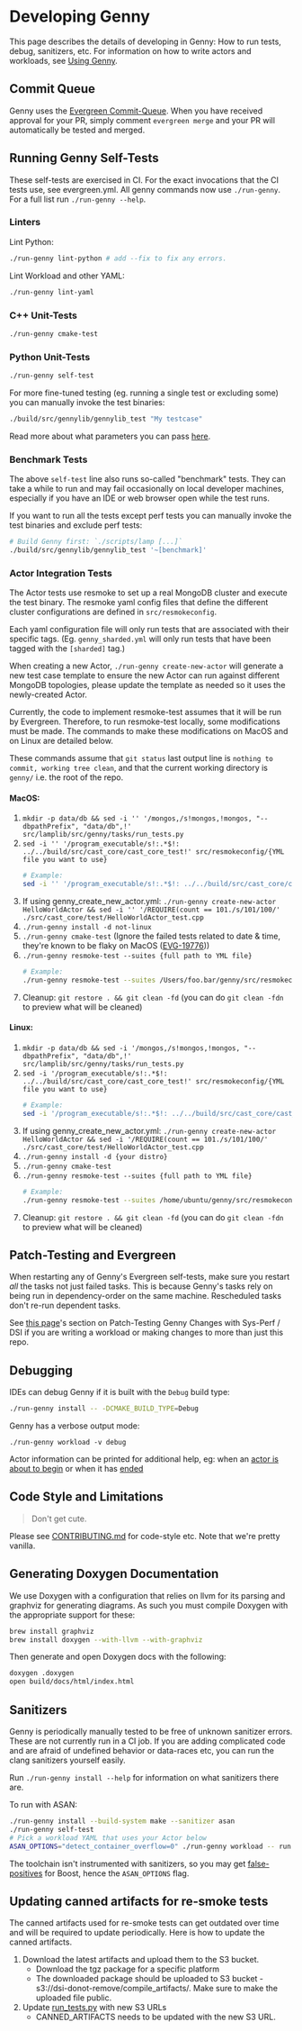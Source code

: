 # Developing Genny

This page describes the details of developing in Genny: How to run tests, debug, sanitizers, etc.
For information on how to write actors and workloads, see [Using Genny](./using.md).

## Commit Queue

Genny uses the [Evergreen Commit-Queue][cq]. When you have received approval
for your PR, simply comment `evergreen merge` and your PR will automatically
be tested and merged.

[cq]: https://github.com/evergreen-ci/evergreen/wiki/Commit-Queue


## Running Genny Self-Tests

These self-tests are exercised in CI. For the exact invocations that the CI tests use, see evergreen.yml.
All genny commands now use `./run-genny`. For a full list run `./run-genny --help`.

### Linters


Lint Python:

```sh
./run-genny lint-python # add --fix to fix any errors.
```

Lint Workload and other YAML:

```sh
./run-genny lint-yaml
```

### C++ Unit-Tests

```sh
./run-genny cmake-test
```

### Python Unit-Tests
```sh
./run-genny self-test
```

For more fine-tuned testing (eg. running a single test or excluding some) you
can manually invoke the test binaries:

```sh
./build/src/gennylib/gennylib_test "My testcase"
```

Read more about what parameters you can pass [here][catch2].

[catch2]: https://github.com/catchorg/Catch2/blob/v2.5.0/docs/command-line.md#specifying-which-tests-to-run


### Benchmark Tests

The above `self-test` line also runs so-called "benchmark" tests. They
can take a while to run and may fail occasionally on local developer
machines, especially if you have an IDE or web browser open while the
test runs.

If you want to run all the tests except perf tests you can manually
invoke the test binaries and exclude perf tests:

```sh
# Build Genny first: `./scripts/lamp [...]`
./build/src/gennylib/gennylib_test '~[benchmark]'
```


### Actor Integration Tests

The Actor tests use resmoke to set up a real MongoDB cluster and execute
the test binary. The resmoke yaml config files that define the different
cluster configurations are defined in `src/resmokeconfig`.

Each yaml configuration file will only run tests that are associated
with their specific tags. (Eg. `genny_sharded.yml` will only run
tests that have been tagged with the `[sharded]` tag.)

When creating a new Actor, `./run-genny create-new-actor` will generate a new test case
template to ensure the new Actor can run against different MongoDB topologies,
please update the template as needed so it uses the newly-created Actor.

Currently, the code to implement resmoke-test assumes that it will be run by
Evergreen. Therefore, to run resmoke-test locally, some modifications must be made.
The commands to make these modifications on MacOS and on Linux are detailed below.

These commands assume that `git status` last output line is
`nothing to commit, working tree clean`, and that the current working directory is
`genny/` i.e. the root of the repo.

#### MacOS:
1. `mkdir -p data/db && sed -i '' '/mongos,/s!mongos,!mongos, "--dbpathPrefix", "data/db",!' src/lamplib/src/genny/tasks/run_tests.py`
2. `sed -i '' '/program_executable/s!:.*$!: ../../build/src/cast_core/cast_core_test!' src/resmokeconfig/{YML file you want to use}`
   ```sh
   # Example:
   sed -i '' '/program_executable/s!:.*$!: ../../build/src/cast_core/cast_core_test!' src/resmokeconfig/genny_sharded.yml
   ```
3. If using genny_create_new_actor.yml: `./run-genny create-new-actor HelloWorldActor && sed -i '' '/REQUIRE(count == 101./s/101/100/' ./src/cast_core/test/HelloWorldActor_test.cpp`
4. `./run-genny install -d not-linux`
5. `./run-genny cmake-test` (Ignore the failed tests related to date & time, they're known to be flaky on MacOS ([EVG-19776](https://jira.mongodb.org/browse/EVG-19776)))
6. `./run-genny resmoke-test --suites {full path to YML file}`
   ```sh
   # Example:
   ./run-genny resmoke-test --suites /Users/foo.bar/genny/src/resmokeconfig/genny_sharded.yml
   ```
7. Cleanup: `git restore . && git clean -fd` (you can do `git clean -fdn` to preview what will be cleaned)

#### Linux:
1. `mkdir -p data/db && sed -i '/mongos,/s!mongos,!mongos, "--dbpathPrefix", "data/db",!' src/lamplib/src/genny/tasks/run_tests.py`
2. `sed -i '/program_executable/s!:.*$!: ../../build/src/cast_core/cast_core_test!' src/resmokeconfig/{YML file you want to use}`
   ```sh
   # Example:
   sed -i '/program_executable/s!:.*$!: ../../build/src/cast_core/cast_core_test!' src/resmokeconfig/genny_sharded.yml
   ```
3. If using genny_create_new_actor.yml: `./run-genny create-new-actor HelloWorldActor && sed -i '/REQUIRE(count == 101./s/101/100/' ./src/cast_core/test/HelloWorldActor_test.cpp `
4. `./run-genny install -d {your distro}`
5. `./run-genny cmake-test`
6. `./run-genny resmoke-test --suites {full path to YML file}`
   ```sh
   # Example:
   ./run-genny resmoke-test --suites /home/ubuntu/genny/src/resmokeconfig/genny_sharded.yml
   ```
7. Cleanup: `git restore . && git clean -fd` (you can do `git clean -fdn` to preview what will be cleaned)


## Patch-Testing and Evergreen

When restarting any of Genny's Evergreen self-tests, make sure you
restart *all* the tasks not just failed tasks. This is because Genny's
tasks rely on being run in dependency-order on the same machine.
Rescheduled tasks don't re-run dependent tasks.

See [this page](./using.md)'s section on Patch-Testing Genny Changes with Sys-Perf / DSI
if you are writing a workload or making changes to more than just this repo.

## Debugging

IDEs can debug Genny if it is built with the `Debug` build type:

```sh
./run-genny install -- -DCMAKE_BUILD_TYPE=Debug
```

Genny has a verbose output mode:

```shell
./run-genny workload -v debug
```

Actor information can be printed for additional help, eg: when an
[actor is about to begin](https://github.com/mongodb/genny/blob/a3fd9cb1ee9954877281922cf5959b635d889599/src/cast_core/src/HelloWorld.cpp#L42-L45)
or when it has [ended](https://github.com/mongodb/genny/blob/a3fd9cb1ee9954877281922cf5959b635d889599/src/cast_core/src/HelloWorld.cpp#L58)

## Code Style and Limitations

> Don't get cute.

Please see [CONTRIBUTING.md](./CONTRIBUTING.md) for code-style etc.
Note that we're pretty vanilla.

## Generating Doxygen Documentation

We use Doxygen with a configuration that relies on llvm for its parsing
and graphviz for generating diagrams. As such you must compile Doxygen
with the appropriate support for these:

```sh
brew install graphviz
brew install doxygen --with-llvm --with-graphviz
```

Then generate and open Doxygen docs with the following:

```sh
doxygen .doxygen
open build/docs/html/index.html
```

## Sanitizers

Genny is periodically manually tested to be free of unknown sanitizer
errors. These are not currently run in a CI job. If you are adding
complicated code and are afraid of undefined behavior or data-races
etc, you can run the clang sanitizers yourself easily.

Run `./run-genny install --help` for information on what sanitizers there are.

To run with ASAN:

```sh
./run-genny install --build-system make --sanitizer asan
./run-genny self-test
# Pick a workload YAML that uses your Actor below
ASAN_OPTIONS="detect_container_overflow=0" ./run-genny workload -- run ./src/workloads/docs/HelloWorld.yml
```

The toolchain isn't instrumented with sanitizers, so you may get
[false-positives][fp] for Boost, hence the `ASAN_OPTIONS` flag.


## Updating canned artifacts for re-smoke tests
The canned artifacts used for re-smoke tests can get outdated over time and will be required to update periodically.
Here is how to update the canned artifacts.

1. Download the latest artifacts and upload them to the S3 bucket.
	- Download the tgz package for a specific platform
  	- The downloaded package should be uploaded to S3 bucket - s3://dsi-donot-remove/compile_artifacts/. Make sure to make the uploaded file public.
2. Update [run_tests.py](https://github.com/mongodb/genny/blob/master/src/lamplib/src/genny/tasks/run_tests.py) with new S3 URLs
  	- CANNED_ARTIFACTS needs to be updated with the new S3 URL.

[fp]: https://github.com/google/sanitizers/wiki/AddressSanitizerContainerOverflow#false-positives
[pi]: https://github.com/mongodb/genny/blob/762b08ee3b71184d5f521e82f7ce6d6eeb3c0cc9/src/workloads/docs/ParallelInsert.yml#L183-L189
